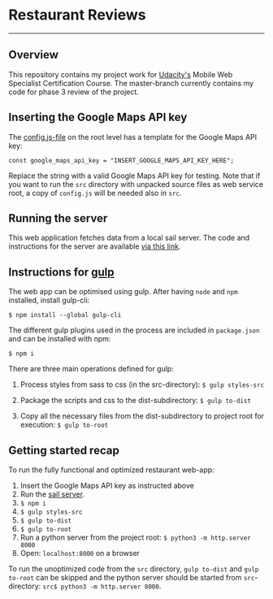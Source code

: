 # Restaurant Reviews
---
## Overview

This repository contains my project work for [Udacity's](https://eu.udacity.com/) Mobile Web Specialist Certification Course. The master-branch currently contains my code for phase 3 review of the project.

## Inserting the Google Maps API key

The [config.js-file](https://github.com/MJRinne/mws-restaurant-stage-1/blob/master/config.js) on the root level has a template for the Google Maps API key:

`const google_maps_api_key = "INSERT_GOOGLE_MAPS_API_KEY_HERE";`

Replace the string with a valid Google Maps API key for testing. Note that if you want to run the `src` directory with unpacked source files as web service root, a copy of `config.js` will be needed also in `src`.

## Running the server

This web application fetches data from a local sail server. The code and instructions for the server are available [via this link](https://github.com/udacity/mws-restaurant-stage-3).

## Instructions for [gulp](https://gulpjs.org/)

The web app can be optimised using gulp. After having `node` and `npm` installed, install gulp-cli:

`$ npm install --global gulp-cli`

The different gulp plugins used in the process are included in `package.json` and can be installed with npm:

`$ npm i`

There are three main operations defined for gulp:

1. Process styles from sass to css (in the src-directory):
`$ gulp styles-src`

1. Package the scripts and css to the dist-subdirectory:
`$ gulp to-dist`

1. Copy all the necessary files from the dist-subdirectory to project root for execution:
`$ gulp to-root`

## Getting started recap

To run the fully functional and optimized restaurant web-app:

1. Insert the Google Maps API key as instructed above
1. Run the [sail server](https://github.com/udacity/mws-restaurant-stage-3).
1. `$ npm i`
1. `$ gulp styles-src`
1. `$ gulp to-dist`
1. `$ gulp to-root`
1. Run a python server from the project root: `$ python3 -m http.server 8000`
1. Open: `localhost:8000` on a browser

To run the unoptimized code from the `src` directory, `gulp to-dist` and `gulp to-root` can be skipped and the python server
should be started from `src`-directory: `src$ python3 -m http.server 8000`.
